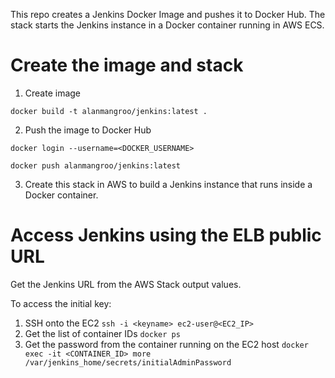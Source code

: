 
This repo creates a Jenkins Docker Image and pushes it to Docker Hub.
The stack starts the Jenkins instance in a Docker container running in AWS ECS.

# Create the image and stack
1. Create image 

`docker build -t alanmangroo/jenkins:latest .`

2. Push the image to Docker Hub

`docker login --username=<DOCKER_USERNAME>`
  
`docker push alanmangroo/jenkins:latest`

3. Create this stack in AWS to build a Jenkins instance that runs inside a Docker container.


# Access Jenkins using the ELB public URL

Get the Jenkins URL from the AWS Stack output values.

To access the initial key:
1. SSH onto the EC2 
`ssh -i <keyname> ec2-user@<EC2_IP>`
2. Get the list of container IDs
`docker ps`
3. Get the password from the container running on the EC2 host
`docker exec -it <CONTAINER_ID> more /var/jenkins_home/secrets/initialAdminPassword`

